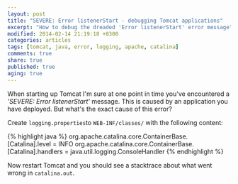 ```yaml
---
layout: post
title: "SEVERE: Error listenerStart - debugging Tomcat applications"
excerpt: "How to debug the dreaded 'Error listenerStart' error message"
modified: 2014-02-14 21:19:18 +0300
categories: articles
tags: [tomcat, java, error, logging, apache, catalina]
comments: true
share: true
published: true
aging: true
---
```


When starting up Tomcat I'm sure at one point in time you've encountered a *'SEVERE: Error listenerStart'* message. This is caused by an application you have deployed. But what's the exact cause of this error?

Create `logging.properties`to `WEB-INF/classes/` with the following content:

{% highlight java %}
org.apache.catalina.core.ContainerBase.[Catalina].level = INFO
org.apache.catalina.core.ContainerBase.[Catalina].handlers = java.util.logging.ConsoleHandler
{% endhighlight %}

Now restart Tomcat and you should see a stacktrace about what went wrong in `catalina.out`.
